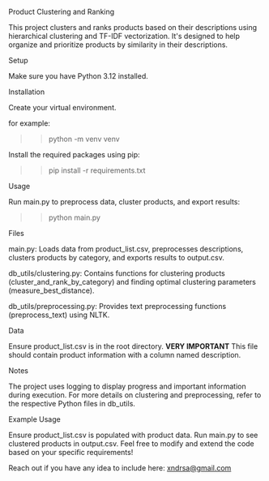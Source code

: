 Product Clustering and Ranking

This project clusters and ranks products based on their descriptions using hierarchical clustering and TF-IDF vectorization. It's designed to help organize and prioritize products by similarity in their descriptions.

Setup

Make sure you have Python 3.12 installed.

Installation

Create your virtual environment.

for example:
>>python -m venv venv 

Install the required packages using pip:

>>pip install -r requirements.txt

Usage

Run main.py to preprocess data, cluster products, and export results:
>>python main.py

Files

main.py: Loads data from product_list.csv, preprocesses descriptions, clusters products by category, and exports results to output.csv.

db_utils/clustering.py: Contains functions for clustering products (cluster_and_rank_by_category) and finding optimal clustering parameters (measure_best_distance).

db_utils/preprocessing.py: Provides text preprocessing functions (preprocess_text) using NLTK.

Data

Ensure product_list.csv is in the root directory. **VERY IMPORTANT** This file should contain product information with a column named description.

Notes

The project uses logging to display progress and important information during execution.
For more details on clustering and preprocessing, refer to the respective Python files in db_utils.

Example Usage

Ensure product_list.csv is populated with product data.
Run main.py to see clustered products in output.csv.
Feel free to modify and extend the code based on your specific requirements!

Reach out if you have any idea to include here: xndrsa@gmail.com
